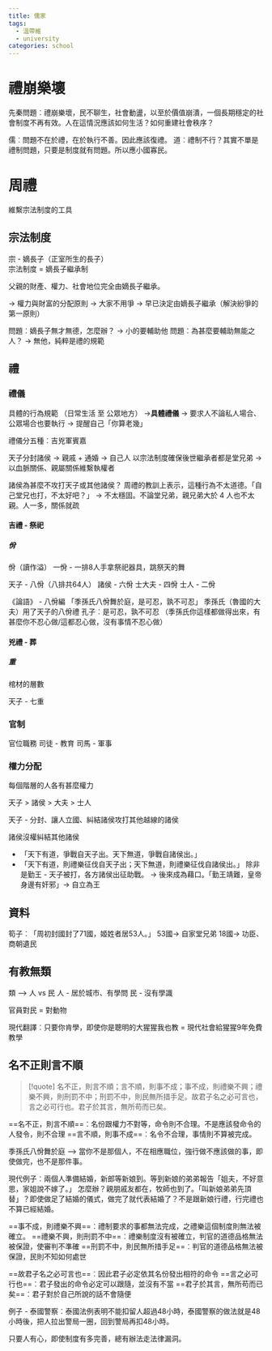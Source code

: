 ```yaml
---
title: 儒家
tags:
  - 溫帶維
  - university
categories: school
---
```


# 禮崩樂壞

先秦問題︰禮崩樂壞，民不聊生，社會動盪，以至於價值崩潰，一個長期穩定的社會制度不再有效。人在這情況應該如何生活？如何重建社會秩序？

儒︰問題不在於禮，在於執行不善。因此應該復禮。
道︰禮制不行？其實不單是禮制問題，只要是制度就有問題。所以應小國寡民。

# 周禮

維繫宗法制度的工具

## 宗法制度

宗 - 嫡長子（正室所生的長子）  
宗法制度 = 嫡長子繼承制

父親的財產、權力、社會地位完全由嫡長子繼承。

→ 權力與財富的分配原則
→ 大家不用爭
→ 早已決定由嫡長子繼承（解決紛爭的第一原則）

問題︰嫡長子無才無德，怎麼辦？ → 小的要輔助他
問題︰為甚麼要輔助無能之人？ → 無他，純粹是禮的規範

## 禮

### 禮儀

具體的行為規範 （日常生活 至 公眾地方）
→**具體禮儀** → 要求人不論私人場合、公眾場合也要執行 → 提醒自己「你算老幾」

禮儀分五種︰吉兇軍賓嘉

天子分封諸侯 → 親戚 + 通婚 → 自己人
以宗法制度確保後世繼承者都是堂兄弟 → 以血脈關係、親屬關係維繫執權者

諸侯為甚麼不攻打天子或其他諸侯？
周禮的教訓上表示，這種行為不太道德。「自己堂兄也打，不太好吧？」
→ 不太穩固。不論堂兄弟，親兄弟大於 4 人也不太親。人一多，關係就疏

#### 吉禮 - 祭祀

##### 佾

佾（讀作溢）
一佾 - 一排8人手拿祭祀器具，跳祭天的舞

天子 - 八佾（八排共64人）
諸侯 - 六佾
士大夫 - 四佾
士人 - 二佾

《論語》 - 八佾編
「季孫氏八佾舞於庭，是可忍，孰不可忍」
季孫氏（魯國的大夫）用了天子的八佾禮
孔子︰是可忍，孰不可忍 （季孫氏你這樣都做得出來，有甚麼你不忍心做/這都忍心做，沒有事情不忍心做）

#### 兇禮 - 葬
##### 重
棺材的層數

天子 - 七重

### 官制

官位職務
司徒 - 教育
司馬 - 軍事

### 權力分配

每個階層的人各有甚麼權力

天子 > 諸侯 > 大夫 > 士人

天子 - 分封、讓人立國、糾結諸侯攻打其他越線的諸侯

諸侯沒權糾結其他諸侯

- 「天下有道，爭戰自天子出。天下無道，爭戰自諸侯出。」
- 「天下有道，則禮樂征伐自天子出；天下無道，則禮樂征伐自諸侯出。」
  除非是勤王 - 天子被打，各方諸侯出征助戰。
  → 後來成為藉口。「勤王靖難，皇帝身邊有奸邪」→ 自立為王

## 資料
筍子︰「周初封國封了71國，姬姓者居53人。」
53國→ 自家堂兄弟
18國→ 功臣、商朝遺民

## 有教無類
類 --> 人 vs 民
人 - 居於城市、有學問
民 - 沒有學識

官員對民 = 對動物

現代翻譯︰只要你肯學，即使你是聰明的大猩猩我也教
 = 現代社會給猩猩9年免費教學

## 名不正則言不順


>[!quote]
>名不正，則言不順；言不順，則事不成；事不成，則禮樂不興；禮樂不興，則刑罰不中；刑罰不中，則民無所措手足。故君子名之必可言也，言之必可行也。君子於其言，無所苟而已矣。

==名不正，則言不順==︰名份跟權力不對等，命令則不合理。不是應該發命令的人發令，則不合理
==言不順，則事不成==︰名令不合理，事情則不算被完成。

季孫氏八佾舞於庭 --> 當你不是那個人，不在相應職位，強行做不應該做的事，即使做完，也不是那件事。

現代例子︰兩個人準備結婚，新郎等新娘到。等到新娘的弟弟報告「姐夫，不好意思，家姐說不嫁了。」 怎麼辦？親朋戚友都在，牧師也到了。「叫新娘弟弟先頂替」？即使做足了結婚的儀式，做完了就代表結婚了？不是跟新娘行禮，行完禮也不算已經結婚。

==事不成，則禮樂不興==︰禮制要求的事都無法完成，之禮樂這個制度則無法被確立。
==禮樂不興，則刑罰不中==︰禮樂制度沒有被確立，判官的道德品格無法被保證，使審判不準確
==刑罰不中，則民無所措手足==︰判官的道德品格無法被保證，民則不知如何處世

==故君子名之必可言也==︰因此君子必定依其名份發出相符的命令
==言之必可行也==︰君子發出的命令必定可以跟隨，並沒有不當
==君子於其言，無所苟而已矣==︰君子對於自己所說的話不會隨便

例子 - 泰國警察︰泰國法例表明不能扣留人超過48小時，泰國警察的做法就是48小時後，把人拉出警局一圈，回到警局再扣48小時。

只要人有心，即使制度有多完善，總有辦法走法律漏洞。